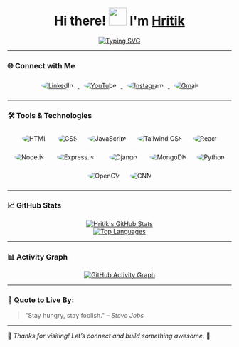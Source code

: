 <h1 align="center">Hi there! <img src="https://raw.githubusercontent.com/nixin72/nixin72/master/wave.gif" height="40" width="40"> I'm <a href="https://www.linkedin.com/in/hritiksrivastav/" target="_blank">Hritik</a></h1>

<div align="center">

[![Typing SVG](https://readme-typing-svg.demolab.com?font=Fira+Code&weight=900&size=23&duration=3000&pause=500&color=FDFEFE&background=2A2E3425&center=true&vCenter=true&&lines=Welcome+to+my+GitHub+profile!;CSE'25+Undergrad;Passionate+about+Full+Stack+Development+%26+AI)](https://git.io/typing-svg)

</div>

---

### 🌐 Connect with Me

<div align="center">
  <a href="https://www.linkedin.com/in/hritiksrivastav/" target="_blank">
    <img src="https://img.icons8.com/fluency/48/linkedin.png" alt="LinkedIn" style="border-radius:50%; margin: 10px;" />
  </a>
  <a href="https://www.youtube.com/@hritiksrivastav" target="_blank">
    <img src="https://img.icons8.com/color/48/youtube-play.png" alt="YouTube" style="border-radius:50%; margin: 10px;" />
  </a>
  <a href="https://instagram.com/hritiksrivastav" target="_blank">
    <img src="https://img.icons8.com/color/48/instagram-new.png" alt="Instagram" style="border-radius:50%; margin: 10px;" />
  </a>
  <a href="mailto:hritiksrivastav@gmail.com">
    <img src="https://img.icons8.com/color/48/gmail-new.png" alt="Gmail" style="border-radius:50%; margin: 10px;" />
  </a>
</div>

---

### 🛠️ Tools & Technologies

<div align="center">

  <!-- Frontend -->
  <img src="https://img.icons8.com/color/48/html-5--v1.png" alt="HTML" style="border-radius:50%; margin: 10px;" />
  <img src="https://img.icons8.com/color/48/css3.png" alt="CSS" style="border-radius:50%; margin: 10px;" />
  <img src="https://img.icons8.com/color/48/javascript--v1.png" alt="JavaScript" style="border-radius:50%; margin: 10px;" />
  <img src="https://img.icons8.com/external-tal-revivo-color-tal-revivo/48/external-tailwind-css-a-utility-first-css-framework-for-rapid-ui-development-logo-color-tal-revivo.png" alt="Tailwind CSS" style="border-radius:50%; margin: 10px;" />
  <img src="https://img.icons8.com/color/48/react-native.png" alt="React" style="border-radius:50%; margin: 10px;" />

  <!-- Backend -->
  <img src="https://img.icons8.com/fluency/48/node-js.png" alt="Node.js" style="border-radius:50%; margin: 10px;" />
  <img src="https://img.icons8.com/ios/50/000000/express-js.png" alt="Express.js" style="border-radius:50%; background:white; padding:5px; margin: 10px;" />
  <img src="https://img.icons8.com/ios-filled/50/000000/django.png" alt="Django" style="border-radius:50%; background:white; padding:5px; margin: 10px;" />

  <!-- Database -->
  <img src="https://img.icons8.com/color/48/mongodb.png" alt="MongoDB" style="border-radius:50%; margin: 10px;" />

  <!-- AI & Languages -->
  <img src="https://img.icons8.com/color/48/python--v1.png" alt="Python" style="border-radius:50%; margin: 10px;" />
  <img src="https://img.icons8.com/fluency/48/opencv.png" alt="OpenCV" style="border-radius:50%; margin: 10px;" />
  <img src="https://img.icons8.com/3d-fluency/50/artificial-intelligence.png" alt="CNN" style="border-radius:50%; margin: 10px;" />

</div>

---

### 📈 GitHub Stats

<div align="center">
  <a href="https://github.com/hritiksrivastav/github-readme-stats">
    <img alt="Hritik's GitHub Stats" src="https://github-readme-stats.vercel.app/api?username=hritiksrivastav&show_icons=true&count_private=true&theme=react&hide_border=true&bg_color=0D1117" />
  </a>
  <br />
  <a href="https://github.com/hritiksrivastav/github-readme-stats">
    <img alt="Top Languages" src="https://github-readme-stats.vercel.app/api/top-langs/?username=hritiksrivastav&langs_count=8&layout=compact&theme=react&hide_border=true&bg_color=0D1117" />
  </a>
</div>

---

### 📊 Activity Graph

<div align="center">
  <a href="https://github.com/hritiksrivastav">
    <img alt="GitHub Activity Graph" src="https://github-readme-activity-graph.vercel.app/graph?username=hritiksrivastav&theme=react-dark" />
  </a>
</div>

---

### 💬 Quote to Live By:

> "Stay hungry, stay foolish." – *Steve Jobs*

---

🌟 _Thanks for visiting! Let’s connect and build something awesome._ 🚀






